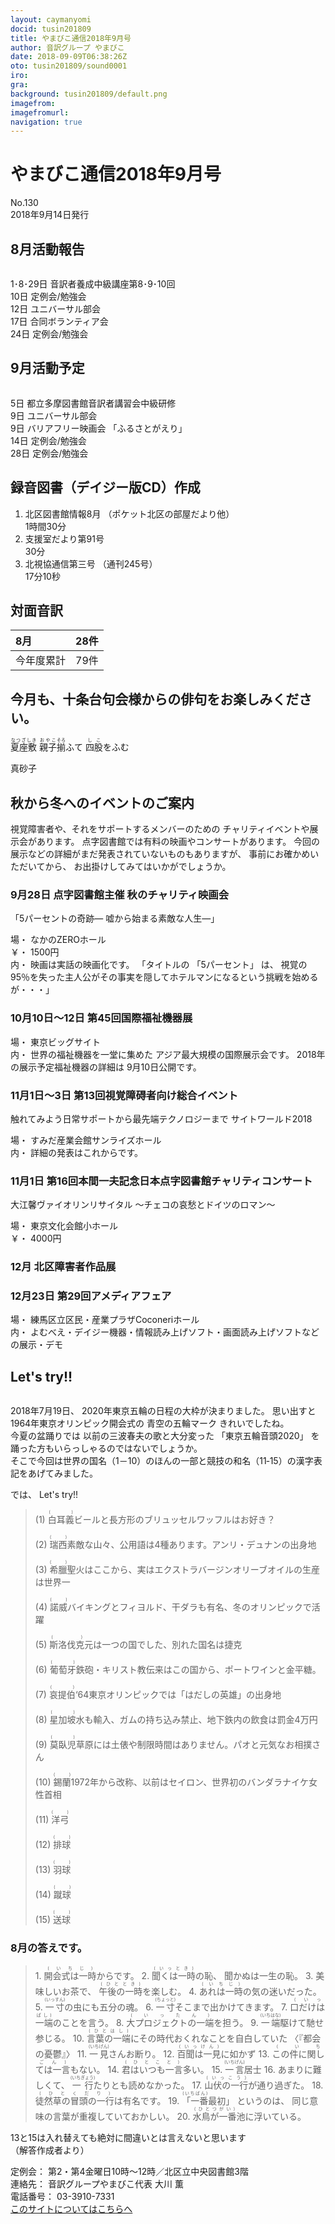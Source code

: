 ```yaml
---
layout: caymanyomi
docid: tusin201809
title: やまびこ通信2018年9月号
author: 音訳グループ やまびこ
date: 2018-09-09T06:38:26Z
oto: tusin201809/sound0001
iro: 
gra: 
background: tusin201809/default.png
imagefrom: 
imagefromurl: 
navigation: true
---
```


# <span data-dur="4.487" data-begin="2.050" id="xmri_0001">やまびこ通信2018年9月号</span>

<span data-dur="2.444" data-begin="6.537" id="xmri_0002">No.130</span>  
<span data-dur="4.384" data-begin="8.981" id="xmri_0003">2018年9月14日発行</span>

## <span data-dur="2.718" data-begin="18.484" id="xmri_0006">8月活動報告</span>

<img class="migi" src="media/tusin201809/cut1.png" alt="" />

<span data-dur="2.769" data-begin="21.202" id="xmri_0007">1･8･29日</span>
<span data-dur="5.831" data-begin="23.971" id="xmri_0008">音訳者養成中級講座第8･9･10回</span>  
<span data-dur="1.025" data-begin="29.802" id="xmri_0009">10日</span>
<span data-dur="3.263" data-begin="30.827" id="xmri_000A">定例会/勉強会</span>  
<span data-dur="1.455" data-begin="34.090" id="xmri_000B">12日</span>
<span data-dur="2.635" data-begin="35.545" id="xmri_000C">ユニバーサル部会</span>  
<span data-dur="1.519" data-begin="38.180" id="xmri_000D">17日</span>
<span data-dur="2.916" data-begin="39.699" id="xmri_000E">合同ボランティア会</span>  
<span data-dur="1.593" data-begin="42.615" id="xmri_000F">24日</span>
<span data-dur="3.963" data-begin="44.208" id="xmri_0010">定例会/勉強会</span>

## <span data-dur="2.512" data-begin="48.171" id="xmri_0011">9月活動予定</span>

<img class="migi" src="media/tusin201809/cut2.png" alt="" />

<span data-dur="1.088" data-begin="50.683" id="xmri_0012">5日</span>
<span data-dur="5.692" data-begin="51.771" id="xmri_0013">都立多摩図書館音訳者講習会中級研修</span>  
<span data-dur="1.197" data-begin="57.463" id="xmri_0014">9日</span>
<span data-dur="2.635" data-begin="58.660" id="xmri_0015">ユニバーサル部会</span>  
<span data-dur="1.197" data-begin="61.295" id="xmri_0016">9日</span>
<span data-dur="1.992" data-begin="62.492" id="xmri_0017">バリアフリー映画会</span>
<span data-dur="2.344" data-begin="64.484" id="xmri_0018">「ふるさとがえり」</span>  
<span data-dur="1.357" data-begin="66.828" id="xmri_0019">14日</span>
<span data-dur="3.264" data-begin="68.185" id="xmri_001A">定例会/勉強会</span>  
<span data-dur="1.762" data-begin="71.449" id="xmri_001B">28日</span>
<span data-dur="3.963" data-begin="73.211" id="xmri_001C">定例会/勉強会</span>

## <span data-dur="4.644" data-begin="77.174" id="xmri_001D">録音図書（デイジー版CD）作成</span>

1. <span data-dur="2.702" data-begin="84.457" id="xmri_0020">北区図書館情報8月</span> <span data-dur="3.066" data-begin="87.159" id="xmri_0021">（ポケット北区の部屋だより他）</span>  
<span data-dur="2.962" data-begin="90.225" id="xmri_0022">1時間30分</span>
2. <span data-dur="2.951" data-begin="93.920" id="xmri_0024">支援室だより第91号</span>  
<span data-dur="2.344" data-begin="96.871" id="xmri_0025">30分</span>
3. <span data-dur="2.534" data-begin="100.208" id="xmri_0027">北視協通信第三号</span> <span data-dur="2.617" data-begin="102.742" id="xmri_0028">（通刊245号）</span>  
<span data-dur="3.559" data-begin="105.359" id="xmri_0029">17分10秒</span>

## <span data-dur="2.068" data-begin="108.918" id="xmri_002A">対面音訳</span>

|<span data-dur="1.256" data-begin="110.986" id="xmri_002B">8月</span>|<span data-dur="2.53" data-begin="112.242" id="xmri_002C">28件</span>|
|:---|---:|
|<span data-dur="1.785" data-begin="114.772" id="xmri_002D">今年度累計</span>|<span data-dur="3.303" data-begin="116.557" id="xmri_002E">79件</span>|

## <span data-dur="6.083" data-begin="119.860" id="xmri_002F">今月も、十条台句会様からの俳句をお楽しみください。</span>

<span data-dur="11.024" data-begin="125.943" id="xmri_0030"><ruby>夏座敷<rt>なつざしき</rt></ruby> <ruby>親子<rt>おやこ</rt></ruby><ruby>揃<rt>そろ</rt></ruby>ふて <ruby>四股<rt>しこ</rt></ruby>をふむ</span>

<span data-dur="2.591" data-begin="136.967" id="xmri_0036" class="haigo">真砂子</span>

## <span data-dur="3.756" data-begin="139.558" id="xmri_0037">秋から冬へのイベントのご案内</span>

<span data-dur="4.28" data-begin="143.314" id="xmri_0038">視覚障害者や、それをサポートするメンバーのための</span>
<span data-dur="4.443" data-begin="147.594" id="xmri_0039">チャリティイベントや展示会があります。</span>
<span data-dur="6.161" data-begin="152.037" id="xmri_003A">点字図書館では有料の映画やコンサートがあります。</span>
<span data-dur="5.297" data-begin="158.198" id="xmri_003B">今回の展示などの詳細がまだ発表されていないものもありますが、</span>
<span data-dur="2.643" data-begin="163.495" id="xmri_003C">事前にお確かめいただいてから、</span>
<span data-dur="4.021" data-begin="166.138" id="xmri_003D">お出掛けしてみてはいかがでしょうか。</span>

### <span data-dur="2.184" data-begin="170.159" id="xmri_003E">9月28日</span> <span data-dur="2.318" data-begin="172.343" id="xmri_003F">点字図書館主催</span> <span data-dur="2.069" data-begin="174.661" id="xmri_0040">秋のチャリティ映画会</span>

<span data-dur="2.122" data-begin="176.730" id="xmri_0041">「5パーセントの奇跡―</span> <span data-dur="3.196" data-begin="178.852" id="xmri_0042">嘘から始まる素敵な人生―」</span>

<span data-dur="1.086" data-begin="182.048" id="xmri_0043">場・</span>
<span data-dur="2.284" data-begin="183.134" id="xmri_0044">なかのZEROホール</span>  
<span data-dur="1.171" data-begin="185.418" id="xmri_0045">￥・</span>
<span data-dur="2.266" data-begin="186.589" id="xmri_0046">1500円</span>  
<span data-dur="1.193" data-begin="188.855" id="xmri_0047">内・</span>
<span data-dur="3.617" data-begin="190.048" id="xmri_0048">映画は実話の映画化です。</span>
<span data-dur="1.145" data-begin="193.665" id="xmri_0049">「タイトルの</span>
<span data-dur="1.591" data-begin="194.810" id="xmri_004A">「5パーセント」</span>
<span data-dur="0.722" data-begin="196.401" id="xmri_004B">は、</span>
<span data-dur="10.006" data-begin="197.123" id="xmri_004C">視覚の95％を失った主人公がその事実を隠してホテルマンになるという挑戦を始めるが・・・」</span>

### <span data-dur="2.601" data-begin="207.129" id="xmri_004D">10月10日～12日</span> <span data-dur="4.078" data-begin="209.730" id="xmri_004E">第45回国際福祉機器展</span>

<span data-dur="1.087" data-begin="213.808" id="xmri_004F">場・</span>
<span data-dur="2.53" data-begin="214.895" id="xmri_0050">東京ビッグサイト</span>  
<span data-dur="1.193" data-begin="217.425" id="xmri_0051">内・</span>
<span data-dur="3.074" data-begin="218.618" id="xmri_0052">世界の福祉機器を一堂に集めた</span>
<span data-dur="4.181" data-begin="221.692" id="xmri_0053">アジア最大規模の国際展示会です。</span>
<span data-dur="4.207" data-begin="225.873" id="xmri_0054">2018年の展示予定福祉機器の詳細は</span>
<span data-dur="3.495" data-begin="230.080" id="xmri_0055">9月10日公開です。</span>

### <span data-dur="2.687" data-begin="233.575" id="xmri_0056">11月1日～3日</span> <span data-dur="4.778" data-begin="236.262" id="xmri_0057">第13回視覚障碍者向け総合イベント</span>

<span data-dur="4.735" data-begin="241.040" id="xmri_0058">触れてみよう日常サポートから最先端テクノロジーまで</span>
<span data-dur="3.124" data-begin="245.775" id="xmri_0059">サイトワールド2018</span>

<span data-dur="1.086" data-begin="248.899" id="xmri_005A">場・</span>
<span data-dur="3.605" data-begin="249.985" id="xmri_005B">すみだ産業会館サンライズホール</span>  
<span data-dur="1.193" data-begin="253.590" id="xmri_005C">内・</span>
<span data-dur="4.209" data-begin="254.783" id="xmri_005D">詳細の発表はこれからです。</span>

### <span data-dur="2.093" data-begin="258.992" id="xmri_005E">11月1日</span> <span data-dur="6.933" data-begin="261.085" id="xmri_005F">第16回本間一夫記念日本点字図書館チャリティコンサート</span>

<span data-dur="2.564" data-begin="268.018" id="xmri_0060">大江馨ヴァイオリンリサイタル</span>
<span data-dur="3.5" data-begin="270.582" id="xmri_0061"> ～チェコの哀愁とドイツのロマン～</span>

<span data-dur="1.086" data-begin="274.082" id="xmri_0062">場・</span>
<span data-dur="3.064" data-begin="275.168" id="xmri_0063">東京文化会館小ホール</span>  
<span data-dur="1.171" data-begin="278.232" id="xmri_0064">￥・</span>
<span data-dur="2.669" data-begin="279.403" id="xmri_0065">4000円</span>

### <span data-dur="1.452" data-begin="282.072" id="xmri_0066">12月</span> <span data-dur="3.942" data-begin="283.524" id="xmri_0067">北区障害者作品展</span>

### <span data-dur="2.378" data-begin="287.466" id="xmri_0068">12月23日</span> <span data-dur="3.517" data-begin="289.844" id="xmri_0069">第29回アメディアフェア</span>

<span data-dur="1.086" data-begin="293.361" id="xmri_006A">場・</span>
<span data-dur="4.849" data-begin="294.447" id="xmri_006B">練馬区立区民・産業プラザCoconeriホール</span>  
<span data-dur="1.193" data-begin="299.296" id="xmri_006C">内・</span>
<span data-dur="8.801" data-begin="300.489" id="xmri_006D">よむべえ・デイジー機器・情報読み上げソフト・画面読み上げソフトなどの展示・デモ</span>

## <span data-dur="1.75" data-begin="309.290" id="xmri_006E">Let's try!!</span>

<img class="migi" src="media/tusin201809/cut3.png" alt="" />

<span data-dur="3.534" data-begin="311.040" id="xmri_006F">2018年7月19日、</span>
<span data-dur="5.592" data-begin="314.574" id="xmri_0070">2020年東京五輪の日程の大枠が決まりました。</span>
<span data-dur="1.375" data-begin="320.166" id="xmri_0071">思い出すと</span>
<span data-dur="4.737" data-begin="321.541" id="xmri_0072">1964年東京オリンピック開会式の</span>
<span data-dur="1.985" data-begin="326.278" id="xmri_0073">青空の五輪マーク</span>
<span data-dur="3.485" data-begin="328.263" id="xmri_0074">きれいでしたね。</span>  
<span data-dur="1.902" data-begin="331.748" id="xmri_0075">今夏の盆踊りでは</span>
<span data-dur="4.082" data-begin="333.650" id="xmri_0076">以前の三波春夫の歌と大分変った</span>
<span data-dur="2.765" data-begin="337.732" id="xmri_0077">「東京五輪音頭2020」</span>
<span data-dur="4.689" data-begin="340.497" id="xmri_0078">を踊った方もいらっしゃるのではないでしょうか。</span>  
<span data-dur="9.098" data-begin="345.186" id="xmri_0079">そこで今回は世界の国名（1－10）のほんの一部と競技の和名（11‐15）の漢字表記をあげてみました。</span>

<span data-dur="0.941" data-begin="354.284" id="xmri_007A">では、</span> <span data-dur="1.749" data-begin="355.225" id="xmri_007B">Let's try!!</span>

<blockquote markdown="1">
(1) <ruby>白耳義<rt>(　　　)</rt></ruby>ビールと長方形のブリュッセルワッフルはお好き？

(2) <ruby>瑞西<rt>(　　　)</rt></ruby>素敵な山々、公用語は4種あります。アンリ・デュナンの出身地

(3) <ruby>希臘<rt>(　　　)</rt></ruby>聖火はここから、実はエクストラバージンオリーブオイルの生産は世界一

(4) <ruby>諾威<rt>(　　　)</rt></ruby>バイキングとフィヨルド、干ダラも有名、冬のオリンピックで活躍

(5) <ruby>斯洛伐克<rt>(　　　)</rt></ruby>元は一つの国でした、別れた国名は捷克

(6) <ruby>葡萄牙<rt>(　　　)</rt></ruby>鉄砲・キリスト教伝来はこの国から、ポートワインと金平糖。

(7) <ruby>哀提伯<rt>(　　　)</rt></ruby>‘64東京オリンピックでは「はだしの英雄」の出身地

(8) <ruby>星加坡<rt>(　　　)</rt></ruby>水も輸入、ガムの持ち込み禁止、地下鉄内の飲食は罰金4万円

(9) <ruby>莫臥児<rt>(　　　)</rt></ruby>草原には土俵や制限時間はありません。パオと元気なお相撲さん

(10) <ruby>錫蘭<rt>(　　　)</rt></ruby>1972年から改称、以前はセイロン、世界初のバンダラナイケ女性首相

(11) <ruby>洋弓<rt>(　　　)</rt></ruby>

(12) <ruby>排球<rt>(　　　)</rt></ruby>

(13) <ruby>羽球<rt>(　　　)</rt></ruby>

(14) <ruby>蹴球<rt>(　　　)</rt></ruby>

(15) <ruby>送球<rt>(　　　)</rt></ruby>
</blockquote>

### <span data-dur="3.327" data-begin="359.987" id="xmri_007D">8月の答えです。</span>

<blockquote markdown="1">
1. <span data-dur="3.687" data-begin="364.250" id="xmri_007F"><ruby>開会式は一時<rt>(いちじ)</rt></ruby>からです。</span>
2. <span data-dur="2.03" data-begin="368.669" id="xmri_0081"><ruby>聞くは一時<rt>(いっとき)</rt></ruby>の恥、</span> <span data-dur="3.362" data-begin="370.699" id="xmri_0082">聞かぬは一生の恥。</span>
3. <span data-dur="1.651" data-begin="375.054" id="xmri_0084">美味しいお茶で、</span> <span data-dur="3.593" data-begin="376.705" id="xmri_0085"><ruby>午後の一時<rt>(ひととき)</rt></ruby>を楽しむ。</span>
4. <span data-dur="4.302" data-begin="381.205" id="xmri_0087"><ruby>あれは一時<rt>(いちじ)</rt></ruby>の気の迷いだった。</span>
5. <span data-dur="4.049" data-begin="386.299" id="xmri_0089"><ruby>一寸<rt>(いっすん)</rt></ruby>の虫にも五分の魂。</span>
6. <span data-dur="3.902" data-begin="391.340" id="xmri_008B"><ruby>一寸<rt>(ちょっと)</rt></ruby>そこまで出かけてきます。</span>
7. <span data-dur="4.092" data-begin="396.093" id="xmri_008D"><ruby>口だけは一端<rt>(いっぱし)</rt></ruby>のことを言う。</span>
8. <span data-dur="3.87" data-begin="401.150" id="xmri_008F"><ruby>大プロジェクトの一端<rt>(いったん)</rt></ruby>を担う。</span>
9. <span data-dur="3.682" data-begin="405.864" id="xmri_0091"><ruby>一端<rt>(いちはな)</rt></ruby>駆けて馳せ参じる。</span>
10. <span data-dur="4.476" data-begin="410.430" id="xmri_0093"><ruby>言葉の一端<rt>(ひとはし)</rt></ruby>にその時代おくれなことを自白していた</span> <span data-dur="0.5" data-begin="414.906" id="xmri_0094">〈</span><span data-dur="1.796" data-begin="415.406" id="xmri_0095">『都会の憂鬱』</span><span data-dur="1" data-begin="417.202" id="xmri_0096">〉</span>
11. <span data-dur="3.317" data-begin="419.479" id="xmri_0098"><ruby>一見<rt>(いちげん)</rt></ruby>さんお断り。</span>
12. <span data-dur="3.224" data-begin="423.891" id="xmri_009A"><ruby>百聞は一見<rt>(いっけん)</rt></ruby>に如かず</span>
13. <span data-dur="4.387" data-begin="428.314" id="xmri_009C"><ruby>この件に関しては一言<rt>(いちごん)</rt></ruby>もない。</span>
14. <span data-dur="4.099" data-begin="433.922" id="xmri_009E"><ruby>君はいつも一言<rt>(ひとこと)</rt></ruby>多い。</span>
15. <span data-dur="1.915" data-begin="439.073" id="xmri_00A0"><ruby>一言<rt>(いちげん)</rt></ruby>居士</span>
16. <span data-dur="1.919" data-begin="442.249" id="xmri_00A2">あまりに難しくて、</span> <span data-dur="3.751" data-begin="444.168" id="xmri_00A3"><ruby>一行<rt>(いちぎょう)</rt></ruby>たりとも読めなかった。</span>
17. <span data-dur="3.968" data-begin="449.095" id="xmri_00A5"><ruby>山伏の一行<rt>(いっこう)</rt></ruby>が通り過ぎた。</span>
18. <span data-dur="4.915" data-begin="454.357" id="xmri_00A7"><ruby>徒然草の冒頭の一行<rt>(ひとくだり)</rt></ruby>は有名です。</span>
19. <span data-dur="1.75" data-begin="460.554" id="xmri_00A9"><ruby>「一番<rt>(いちばん)</rt></ruby>最初」</span> <span data-dur="1.252" data-begin="462.304" id="xmri_00AA">というのは、</span> <span data-dur="4.701" data-begin="463.556" id="xmri_00AB">同じ意味の言葉が重複していておかしい。</span>
20. <span data-dur="4.501" data-begin="469.301" id="xmri_00AD"><ruby>水鳥が一番<rt>(ひとつがい)</rt></ruby>池に浮いている。</span>
</blockquote>

<span data-dur="6.336" data-begin="473.802" id="xmri_00AE">13と15は入れ替えても絶対に間違いとは言えないと思います</span>
<span data-dur="1.987" data-begin="480.138" id="xmri_00AF">（解答作成者より）</span>

<span data-dur="1.273" data-begin="484.175" id="xmri_00B1">定例会：</span>
<span data-dur="7.281" data-begin="485.448" id="xmri_00B2">第2・第4金曜日10時～12時／北区立中央図書館3階</span>  
<span data-dur="1.447" data-begin="492.729" id="xmri_00B3">連絡先：</span>
<span data-dur="4.374" data-begin="494.176" id="xmri_00B4">音訳グループやまびこ代表 大川 薫</span>  
<span data-dur="1.628" data-begin="498.550" id="xmri_00B5">電話番号：</span>
<span data-dur="4.068" data-begin="500.178" id="xmri_00B6">03-3910-7331</span>  
<span data-dur="2.525" data-begin="504.246" id="xmri_00B7"><a href="mailto:ymbk2016ml@gmail.com?Subject=やまびこウェブサイトについて" data-dur="2.282" data-begin="506.771" id="xmri_00B8">このサイトについてはこちらへ</a></span>

